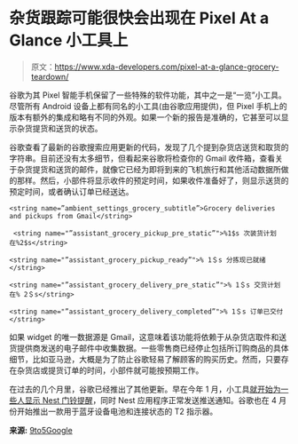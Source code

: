 # 杂货跟踪可能很快会出现在 Pixel At a Glance 小工具上

> 原文：<https://www.xda-developers.com/pixel-at-a-glance-grocery-teardown/>

谷歌为其 Pixel 智能手机保留了一些特殊的软件功能，其中之一是“一览”小工具。尽管所有 Android 设备上都有同名的小工具(由谷歌应用提供)，但 Pixel 手机上的版本有额外的集成和略有不同的外观。如果一个新的报告是准确的，它甚至可以显示杂货提货和送货的状态。

谷歌查看了最新的谷歌搜索应用更新的代码，发现了几个提到杂货店送货和取货的字符串。目前还没有太多细节，但看起来谷歌将检查你的 Gmail 收件箱，查看关于杂货提货和送货的邮件，就像它已经为即将到来的飞机旅行和其他活动数据所做的那样。然后，小部件将显示收件的预定时间，如果收件准备好了，则显示送货的预定时间，或者确认订单已经送达。

```
<string name=”ambient_settings_grocery_subtitle”>Grocery deliveries and pickups from Gmail</string>

 <string name="”assistant_grocery_pickup_pre_static”">%1$s 次装货计划在%2$s</string> 

<string name="”assistant_grocery_pickup_ready”">% 1＄s 分拣现已就绪</string>

<string name="”assistant_grocery_delivery_pre_static”">% 1＄s 交货计划在% 2＄s</string>

<string name="”assistant_grocery_delivery_completed”">% 1＄s 订单已交付</string>
```

如果 widget 的唯一数据源是 Gmail，这意味着该功能将依赖于从杂货店取件和送货提供商发送的电子邮件中收集数据。一些零售商已经停止包括所订购商品的具体细节，比如亚马逊，大概是为了防止谷歌轻易了解顾客的购买历史。然而，只要存在杂货店或提货订单的时间，小部件就可能按预期工作。

在过去的几个月里，谷歌已经推出了其他更新。早在今年 1 月，小工具[就开始为一些人显示 Nest 门铃提醒](https://www.xda-developers.com/at-a-glance-widget-nest-doorbell-alerts-rolling-out/)，同时 Nest 应用程序正常发送推送通知。谷歌也在 4 月份开始推出一款用于蓝牙设备电池和连接状态的 T2 指示器。

**来源:** [9to5Google](https://9to5google.com/2022/04/11/pixel-at-a-glance-grocery-pickup-delivery/)